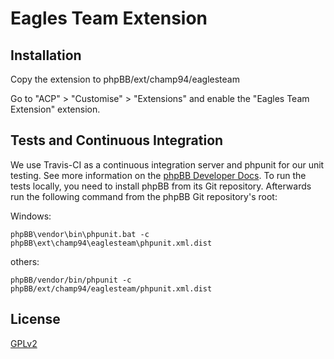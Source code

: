# Eagles Team Extension

## Installation

Copy the extension to phpBB/ext/champ94/eaglesteam

Go to "ACP" > "Customise" > "Extensions" and enable the "Eagles Team Extension" extension.

## Tests and Continuous Integration

We use Travis-CI as a continuous integration server and phpunit for our unit testing. See more information on the [phpBB Developer Docs](../../../app.phprea51.phpbb.com/docs/dev/31x/testing/index.html).
To run the tests locally, you need to install phpBB from its Git repository. Afterwards run the following command from the phpBB Git repository's root:

Windows:

    phpBB\vendor\bin\phpunit.bat -c phpBB\ext\champ94\eaglesteam\phpunit.xml.dist

others:

    phpBB/vendor/bin/phpunit -c phpBB/ext/champ94/eaglesteam/phpunit.xml.dist

## License

[GPLv2](../gasdz/license.txtxt)
